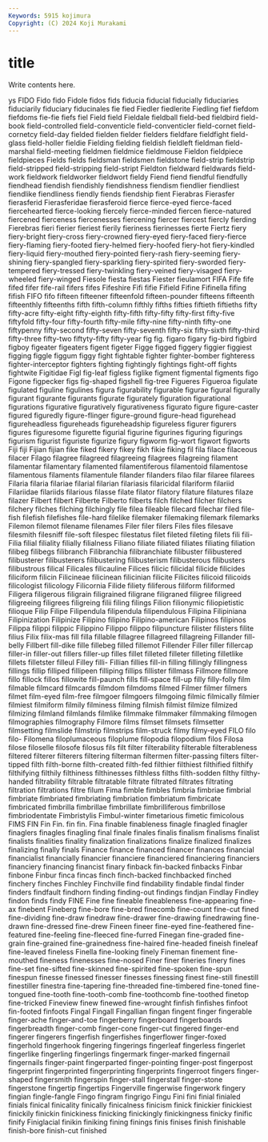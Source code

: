 ```yaml
---
Keywords: 5915 kojimura
Copyright: (C) 2024 Koji Murakami
---
```


# title

Write contents here.



ys FIDO Fido fido
Fidole fidos fids fiducia fiducial fiducially fiduciaries fiduciarily fiduciary fiducinales
fie fied Fiedler fiedlerite Fiedling fief fiefdom fiefdoms fie-fie fiefs
fiel Field field Fieldale fieldball field-bed fieldbird field-book field-controlled field-conventicle
field-conventicler field-cornet field-cornetcy field-day fielded fielden fielder fielders fieldfare fieldfight
field-glass field-holler fieldie Fielding fielding fieldish fieldleft fieldman field-marshal field-meeting
fieldmen fieldmice fieldmouse Fieldon fieldpiece fieldpieces Fields fields fieldsman fieldsmen
fieldstone field-strip fieldstrip field-stripped field-stripping field-stript Fieldton fieldward fieldwards field-work
fieldwork fieldworker fieldwort fieldy Fiend fiend fiendful fiendfully fiendhead fiendish
fiendishly fiendishness fiendism fiendlier fiendliest fiendlike fiendliness fiendly fiends fiendship
fient Fierabras Fierasfer fierasferid Fierasferidae fierasferoid fierce fierce-eyed fierce-faced fiercehearted
fierce-looking fiercely fierce-minded fiercen fierce-natured fiercened fierceness fiercenesses fiercening fiercer
fiercest fiercly fierding Fierebras fieri fierier fieriest fierily fieriness fierinesses
fierte Fiertz fiery fiery-bright fiery-cross fiery-crowned fiery-eyed fiery-faced fiery-fierce fiery-flaming
fiery-footed fiery-helmed fiery-hoofed fiery-hot fiery-kindled fiery-liquid fiery-mouthed fiery-pointed fiery-rash fiery-seeming
fiery-shining fiery-spangled fiery-sparkling fiery-spirited fiery-sworded fiery-tempered fiery-tressed fiery-twinkling fiery-veined fiery-visaged
fiery-wheeled fiery-winged Fiesole fiesta fiestas Fiester fieulamort FIFA Fife fife
fifed fifer fife-rail fifers fifes Fifeshire Fifi fifie Fifield Fifine
Fifinella fifing fifish FIFO fifo fifteen fifteener fifteenfold fifteen-pounder fifteens
fifteenth fifteenthly fifteenths fifth fifth-column fifthly fifths fifties fiftieth fiftieths
fifty fifty-acre fifty-eight fifty-eighth fifty-fifth fifty-fifty fifty-first fifty-five fiftyfold fifty-four
fifty-fourth fifty-mile fifty-nine fifty-ninth fifty-one fiftypenny fifty-second fifty-seven fifty-seventh fifty-six
fifty-sixth fifty-third fifty-three fifty-two fiftyty-fifty fifty-year fig fig. figaro figary
fig-bird figbird figboy figeater figeaters figent figeter Figge figged figgery
figgier figgiest figging figgle figgum figgy fight fightable fighter fighter-bomber
fighteress fighter-interceptor fighters fighting fightingly fightings fight-off fights fightwite Figitidae
Figl fig-leaf figless figlike figment figmental figments figo Figone figpecker
figs fig-shaped figshell fig-tree Figueres Figueroa figulate figulated figuline figulines
figura figurability figurable figurae figural figurally figurant figurante figurants figurate
figurately figuration figurational figurations figurative figuratively figurativeness figurato figure figure-caster
figured figuredly figure-flinger figure-ground figure-head figurehead figureheadless figureheads figureheadship figureless
figurer figurers figures figuresome figurette figurial figurine figurines figuring figurings
figurism figurist figuriste figurize figury figworm fig-wort figwort figworts Fiji
fiji Fijian fijian fike fiked fikery fikey fikh fikie fiking
fil fila filace filaceous filacer Filago filagree filagreed filagreeing filagrees
filagreing filament filamentar filamentary filamented filamentiferous filamentoid filamentose filamentous filaments
filamentule filander filanders filao filar filaree filarees Filaria filaria filariae
filarial filarian filariasis filaricidal filariform filariid Filariidae filariids filarious filasse
filate filator filatory filature filatures filaze filazer Filbert filbert Filberte
Filberto filberts filch filched filcher filchers filchery filches filching filchingly
file filea fileable filecard filechar filed file-fish filefish filefishes file-hard
filelike filemaker filemaking filemark filemarks Filemon filemot filename filenames Filer
filer filers Files files filesave filesmith filesniff file-soft filespec filestatus
filet fileted fileting filets fili fili- Filia filial filiality filially
filialness Filiano filiate filiated filiates filiating filiation filibeg filibegs filibranch
Filibranchia filibranchiate filibuster filibustered filibusterer filibusterers filibustering filibusterism filibusterous filibusters
filibustrous filical Filicales filicauline Filices filicic filicidal filicide filicides filiciform
filicin Filicineae filicinean filicinian filicite Filicites filicoid filicoids filicologist filicology
Filicornia Filide filiety filiferous filiform filiformed Filigera filigerous filigrain filigrained
filigrane filigraned filigree filigreed filigreeing filigrees filigreing filii filing filings
Filion filionymic filiopietistic filioque Filip Filipe Filipendula filipendula filipendulous Filipina
Filipiniana Filipinization Filipinize Filipino filipino Filipino-american Filipinos filipinos Filippa filippi
filippic Filippino Filippo filippo filipuncture filister filisters filite filius Filix
filix-mas fill filla fillable fillagree fillagreed fillagreing Fillander fill-belly Fillbert
fill-dike fille fillebeg filled fillemot Fillender Filler filler fillercap filler-in
filler-out fillers filler-up filles fillet filleted filleter filleting filletlike fillets
filletster filleul Filley filli- Fillian fillies fill-in filling fillingly fillingness
fillings fillip filliped fillipeen filliping fillips fillister fillmass Fillmore fillmore
fillo fillock fillos fillowite fill-paunch fills fill-space fill-up filly filly-folly
film filmable filmcard filmcards filmdom filmdoms filmed Filmer filmer filmers
filmet film-eyed film-free filmgoer filmgoers filmgoing filmic filmically filmier filmiest
filmiform filmily filminess filming filmish filmist filmize filmized filmizing filmland
filmlands filmlike filmmake filmmaker filmmaking filmogen filmographies filmography Filmore films
filmset filmsets filmsetter filmsetting filmslide filmstrip filmstrips film-struck filmy filmy-eyed
FILO filo filo- Filomena filoplumaceous filoplume filopodia filopodium filos Filosa
filose filoselle filosofe filosus fils filt filter filterability filterable filterableness
filtered filterer filterers filtering filterman filtermen filter-passing filters filter-tipped filth
filth-borne filth-created filth-fed filthier filthiest filthified filthify filthifying filthily filthiness
filthinesses filthless filths filth-sodden filthy filthy-handed filtrability filtrable filtratable filtrate
filtrated filtrates filtrating filtration filtrations filtre filum Fima fimble fimbles
fimbria fimbriae fimbrial fimbriate fimbriated fimbriating fimbriation fimbriatum fimbricate fimbricated
fimbrilla fimbrillae fimbrillate fimbrilliferous fimbrillose fimbriodentate Fimbristylis Fimbul-winter fimetarious fimetic
fimicolous FIMS FIN Fin Fin. fin fin. Fina finable finableness
finagle finagled finagler finaglers finagles finagling final finale finales finalis
finalism finalisms finalist finalists finalities finality finalization finalizations finalize finalized
finalizes finalizing finally finals Finance finance financed financer finances financial
financialist financially financier financiere financiered financiering financiers financiery financing financist
finary finback fin-backed finbacks Finbar finbone Finbur finca fincas finch
finch-backed finchbacked finched finchery finches Finchley Finchville find findability findable
findal finder finders findfault findhorn finding finding-out findings findjan Findlay
Findley findon finds findy FINE Fine fine fineable fineableness fine-appearing
fine-ax finebent Fineberg fine-bore fine-bred finecomb fine-count fine-cut fined fine-dividing
fine-draw finedraw fine-drawer fine-drawing finedrawing fine-drawn fine-dressed fine-drew Fineen fineer
fine-eyed fine-feathered fine-featured fine-feeling fine-fleeced fine-furred Finegan fine-graded fine-grain fine-grained
fine-grainedness fine-haired fine-headed fineish fineleaf fine-leaved fineless Finella fine-looking finely
Fineman finement fine-mouthed fineness finenesses fine-nosed Finer finer fineries finery
fines fine-set fine-sifted fine-skinned fine-spirited fine-spoken fine-spun finespun finesse finessed
finesser finesses finessing finest fine-still finestill finestiller finestra fine-tapering fine-threaded
fine-timbered fine-toned fine-tongued fine-tooth fine-tooth-comb fine-toothcomb fine-toothed finetop fine-tricked Fineview
finew finewed fine-wrought finfish finfishes finfoot fin-footed finfoots Fingal Fingall
Fingallian fingan fingent finger fingerable finger-ache finger-and-toe fingerberry fingerboard fingerboards
fingerbreadth finger-comb finger-cone finger-cut fingered finger-end fingerer fingerers fingerfish fingerfishes
fingerflower finger-foxed fingerhold fingerhook fingering fingerings fingerleaf fingerless fingerlet fingerlike
fingerling fingerlings fingermark finger-marked fingernail fingernails finger-paint fingerparted finger-pointing finger-post
fingerpost fingerprint fingerprinted fingerprinting fingerprints fingerroot fingers finger-shaped fingersmith fingerspin
finger-stall fingerstall finger-stone fingerstone fingertip fingertips Fingerville fingerwise fingerwork fingery
fingian fingle-fangle Fingo fingram fingrigo Fingu Fini fini finial finialed
finials finical finicality finically finicalness finicism finick finickier finickiest finickily
finickin finickiness finicking finickingly finickingness finicky finific finify Finiglacial finikin
finiking fining finings finis finises finish finishable finish-bore finish-cut finished
